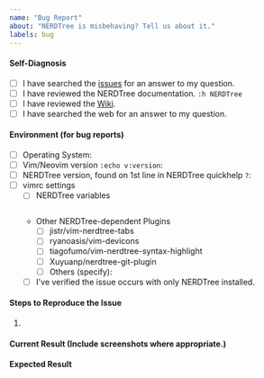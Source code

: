```yaml
---
name: "Bug Report"
about: "NERDTree is misbehaving? Tell us about it."
labels: bug
---
```

<!--
Attention! Please Read!

Please fill out ALL the information below so that the issue can be fully
understood. Omitting information will delay the resolution of your issue. It
will be labeled "Needs More Info", and may be closed until there is enough
information.

Keep in mind that others may have the same question in the future. The better
your information, the more likely they'll be able to help themselves.
-->
#### Self-Diagnosis
<!-- Check the boxes after creating the issue, or use [x]. -->
- [ ] I have searched the [issues](https://github.com/scrooloose/nerdtree/issues) for an answer to my question.
- [ ] I have reviewed the NERDTree documentation. `:h NERDTree`
- [ ] I have reviewed the [Wiki](https://github.com/scrooloose/nerdtree/wiki).
- [ ] I have searched the web for an answer to my question.

#### Environment (for bug reports)
- [ ] Operating System: 
- [ ] Vim/Neovim version `:echo v:version`: 
- [ ] NERDTree version, found on 1st line in NERDTree quickhelp `?`: 
- [ ] vimrc settings
    - [ ] NERDTree variables
    ```vim
    ```
    - Other NERDTree-dependent Plugins
        - [ ] jistr/vim-nerdtree-tabs
        - [ ] ryanoasis/vim-devicons
        - [ ] tiagofumo/vim-nerdtree-syntax-highlight
        - [ ] Xuyuanp/nerdtree-git-plugin
        - [ ] Others (specify): 
    - [ ] I've verified the issue occurs with only NERDTree installed.

#### Steps to Reproduce the Issue
1. 

#### Current Result (Include screenshots where appropriate.)

#### Expected Result

